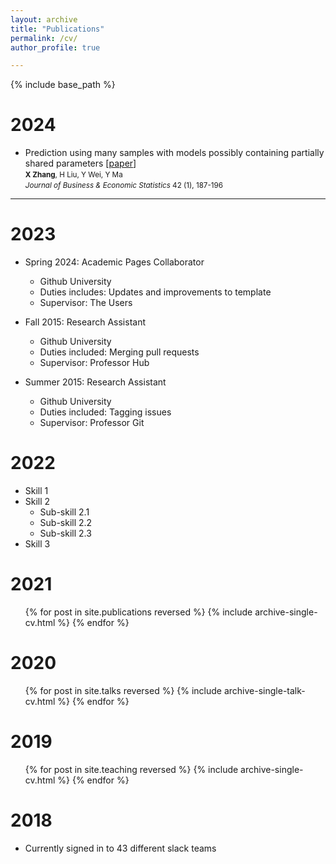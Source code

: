 ```yaml
---
layout: archive
title: "Publications"
permalink: /cv/
author_profile: true

---
```


{% include base_path %}

2024
======
* Prediction using many samples with models possibly containing partially shared parameters [[paper](https://doi.org/10.1080/07350015.2023.2166515)]<br>
<small>**X Zhang**, H Liu, Y Wei, Y Ma</small><br>
<small>*Journal of Business & Economic Statistics* 42 (1), 187-196</small>

-----

2023
======
* Spring 2024: Academic Pages Collaborator
  * Github University
  * Duties includes: Updates and improvements to template
  * Supervisor: The Users

* Fall 2015: Research Assistant
  * Github University
  * Duties included: Merging pull requests
  * Supervisor: Professor Hub

* Summer 2015: Research Assistant
  * Github University
  * Duties included: Tagging issues
  * Supervisor: Professor Git
  
2022
======
* Skill 1
* Skill 2
  * Sub-skill 2.1
  * Sub-skill 2.2
  * Sub-skill 2.3
* Skill 3

2021
======
  <ul>{% for post in site.publications reversed %}
    {% include archive-single-cv.html %}
  {% endfor %}</ul>
  
2020
======
  <ul>{% for post in site.talks reversed %}
    {% include archive-single-talk-cv.html  %}
  {% endfor %}</ul>
  
2019
======
  <ul>{% for post in site.teaching reversed %}
    {% include archive-single-cv.html %}
  {% endfor %}</ul>
  
2018
======
* Currently signed in to 43 different slack teams
